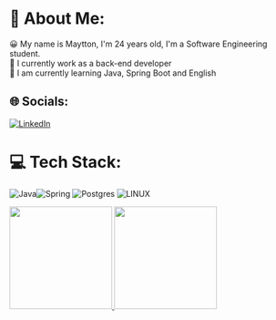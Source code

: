 # 💫 About Me:
😀 My name is Maytton, I'm 24 years old, I'm a Software Engineering student.<br>🔭 I currently work as a back-end developer<br>🌱 I am currently learning Java, Spring Boot and English


## 🌐 Socials:
[![LinkedIn](https://img.shields.io/badge/LinkedIn-%230077B5.svg?logo=linkedin&logoColor=white)](https://linkedin.com/in/maytton) 

# 💻 Tech Stack:
![Java](https://img.shields.io/badge/java-%23ED8B00.svg?style=for-the-badge&logo=java&logoColor=white)![Spring](https://img.shields.io/badge/spring-%236DB33F.svg?style=for-the-badge&logo=spring&logoColor=white) ![Postgres](https://img.shields.io/badge/postgres-%23316192.svg?style=for-the-badge&logo=postgresql&logoColor=white) ![LINUX](https://img.shields.io/badge/Linux-FCC624?style=for-the-badge&logo=linux&logoColor=black)

<div>
<a href="https://github.com/maytton">
<img loading="lazy" height="180em" src="https://github-readme-stats.vercel.app/api/top-langs/?username=maytton&layout=compact&langs_count=7&theme=dracula"/>
<img loading="lazy" height="180em" src="https://github-readme-stats.vercel.app/api?username=maytton&show_icons=true&theme=dracula&include_all_commits=true&count_private=true"/>
</div>




<!-- Proudly created with GPRM ( https://gprm.itsvg.in ) -->
